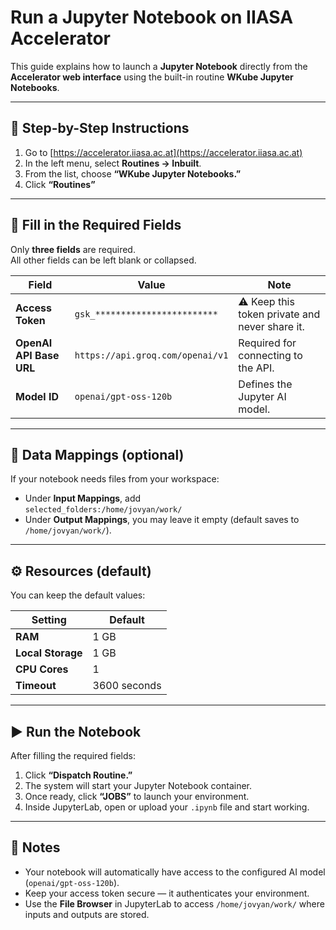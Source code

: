# Run a Jupyter Notebook on IIASA Accelerator

This guide explains how to launch a **Jupyter Notebook** directly from the **Accelerator web interface** using the built-in routine **WKube Jupyter Notebooks**.

---

## 🧭 Step-by-Step Instructions

1. Go to [https://accelerator.iiasa.ac.at](https://accelerator.iiasa.ac.at)
2. In the left menu, select **Routines → Inbuilt**.
3. From the list, choose **“WKube Jupyter Notebooks.”**
4. Click **“Routines”**

---

## 🧩 Fill in the Required Fields

Only **three fields** are required.  
All other fields can be left blank or collapsed.

| Field | Value | Note |
|--------|--------|------|
| **Access Token** | `gsk_************************` | ⚠️ Keep this token private and never share it. |
| **OpenAI API Base URL** | `https://api.groq.com/openai/v1` | Required for connecting to the API. |
| **Model ID** | `openai/gpt-oss-120b` | Defines the Jupyter AI model. |

---

## 💾 Data Mappings (optional)

If your notebook needs files from your workspace:
- Under **Input Mappings**, add  
  `selected_folders:/home/jovyan/work/`
- Under **Output Mappings**, you may leave it empty (default saves to `/home/jovyan/work/`).

---

## ⚙️ Resources (default)

You can keep the default values:

| Setting | Default |
|----------|----------|
| **RAM** | 1 GB |
| **Local Storage** | 1 GB |
| **CPU Cores** | 1 |
| **Timeout** | 3600 seconds |

---

## ▶️ Run the Notebook

After filling the required fields:

1. Click **“Dispatch Routine.”**  
2. The system will start your Jupyter Notebook container.  
3. Once ready, click **“JOBS”** to launch your environment.  
4. Inside JupyterLab, open or upload your `.ipynb` file and start working.

---

## 🧠 Notes

- Your notebook will automatically have access to the configured AI model (`openai/gpt-oss-120b`).
- Keep your access token secure — it authenticates your environment.
- Use the **File Browser** in JupyterLab to access `/home/jovyan/work/` where inputs and outputs are stored.
